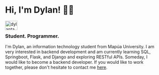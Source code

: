 <h1 align="left">Hi, I'm Dylan! 🙋‍♂️</h1>
<a href="https://linkedin.com/in/dylantayag" target="blank"><img align="left" src="https://raw.githubusercontent.com/rahuldkjain/github-profile-readme-generator/master/src/images/icons/Social/linked-in-alt.svg" alt="dylantayag" height="30" width="40" /></a>
<br>
<h3 align="left">Student. Programmer.</h3>

<p align="left">I'm Dylan, an information technology student from Mapúa University. I am very interested in backend development and am currently learning SQL, Springboot, Flask, and Django and exploring  RESTful APIs. Someday, I would like to become a backend developer. If you would like to work together, please don't hesitate to contact me <a href="https://linkedin.com/in/dylantayag">here</a>.</p>
</p>
